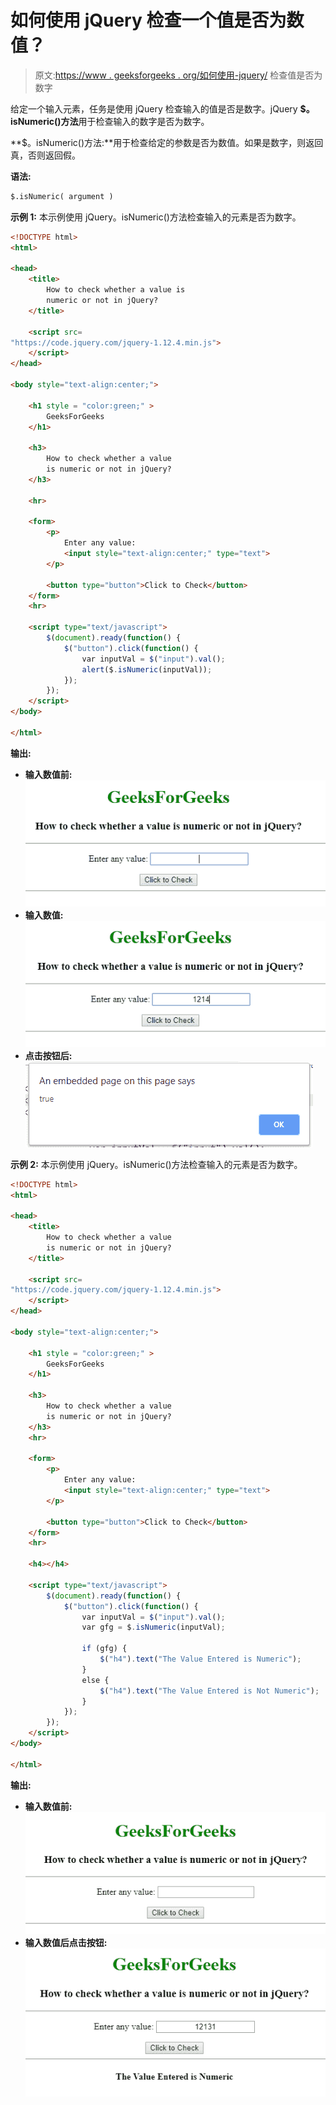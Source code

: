 # 如何使用 jQuery 检查一个值是否为数值？

> 原文:[https://www . geeksforgeeks . org/如何使用-jquery/](https://www.geeksforgeeks.org/how-to-check-whether-a-value-is-numeric-or-not-using-jquery/) 检查值是否为数字

给定一个输入元素，任务是使用 jQuery 检查输入的值是否是数字。jQuery **$。isNumeric()方法**用于检查输入的数字是否为数字。

**$。isNumeric()方法:**用于检查给定的参数是否为数值。如果是数字，则返回真，否则返回假。

**语法:**

```html
$.isNumeric( argument )
```

**示例 1:** 本示例使用 jQuery。isNumeric()方法检查输入的元素是否为数字。

```html
<!DOCTYPE html>
<html>

<head>
    <title>
        How to check whether a value is
        numeric or not in jQuery?
    </title>

    <script src=
"https://code.jquery.com/jquery-1.12.4.min.js">
    </script>
</head>

<body style="text-align:center;">

    <h1 style = "color:green;" > 
        GeeksForGeeks 
    </h1> 

    <h3>
        How to check whether a value
        is numeric or not in jQuery?
    </h3>

    <hr>

    <form>
        <p>
            Enter any value: 
            <input style="text-align:center;" type="text">
        </p>

        <button type="button">Click to Check</button>
    </form>
    <hr>

    <script type="text/javascript">
        $(document).ready(function() {
            $("button").click(function() {
                var inputVal = $("input").val();
                alert($.isNumeric(inputVal));
            });
        });
    </script>
</body>

</html>          
```

**输出:**

*   **输入数值前:**
    ![](img/68181d21c88cbf764127c8b5934589a7.png)
*   **输入数值:**
    ![](img/aefbd2fc6c35c669b4609244b3b24bd4.png)
*   **点击按钮后:**
    ![](img/615ce2107486e9ab47163a5763b05dcb.png)

**示例 2:** 本示例使用 jQuery。isNumeric()方法检查输入的元素是否为数字。

```html
<!DOCTYPE html>
<html>

<head>
    <title>
        How to check whether a value
        is numeric or not in jQuery?
    </title>

    <script src=
"https://code.jquery.com/jquery-1.12.4.min.js">
    </script>
</head>

<body style="text-align:center;">

    <h1 style = "color:green;" > 
        GeeksForGeeks 
    </h1> 

    <h3>
        How to check whether a value 
        is numeric or not in jQuery?
    </h3>
    <hr>

    <form>
        <p>
            Enter any value: 
            <input style="text-align:center;" type="text">
        </p>

        <button type="button">Click to Check</button>
    </form>
    <hr>

    <h4></h4>

    <script type="text/javascript">
        $(document).ready(function() {
            $("button").click(function() {
                var inputVal = $("input").val();
                var gfg = $.isNumeric(inputVal);

                if (gfg) {
                    $("h4").text("The Value Entered is Numeric");
                }
                else {
                    $("h4").text("The Value Entered is Not Numeric");
                }
            });
        });
    </script>
</body>

</html>  
```

**输出:**

*   **输入数值前:**
    ![](img/2f2270e59d737b3cd887abf615c5be17.png)
*   **输入数值后点击按钮:**
    ![](img/c6f0e86356ca05736ba7ec9e0131ced2.png)